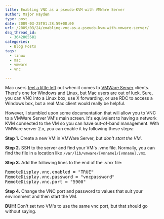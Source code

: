 ```yaml
---
title: Enabling VNC as a pseudo-KVM with VMWare Server
author: Major Hayden
type: post
date: 2009-03-25T01:28:59+00:00
url: /2009/03/24/enabling-vnc-as-a-pseudo-kvm-with-vmware-server/
dsq_thread_id:
  - 3642805581
categories:
  - Blog Posts
tags:
  - linux
  - mac
  - vmware
  - vnc

---
```

Mac users [feel a little left][1] out when it comes to [VMWare Server][2] clients. There's one for Windows and Linux, but Mac users are out of luck. Sure, you can VNC into a Linux box, use X forwarding, or use RDC to access a Windows box, but a real Mac client would really be helpful.

However, I stumbled upon some documentation that will allow you to VNC to a VMWare Server VM's main screen. It's equivalent to having a network KVM connected to the VM so you can have out-of-band management. With VMWare server 2.x, you can enable it by following these steps:

**Step 1.** Create a new VM in VMWare Server, but _don't start the VM_.

**Step 2.** SSH to the server and find your VM's .vmx file. Normally, you can find the file in a location like `/var/lib/vmware/[vmname]/[vmname].vmx`.

**Step 3.** Add the following lines to the end of the .vmx file:

<pre lang="html">RemoteDisplay.vnc.enabled = "TRUE"
RemoteDisplay.vnc.password = "vncpassword"
RemoteDisplay.vnc.port = "5900"</pre>

**Step 4.** Change the VNC port and password to values that suit your environment and then start the VM.

**DUH!** Don't set two VM's to use the same vnc port, but that should go without saying.

 [1]: http://communities.vmware.com/thread/155201
 [2]: http://www.vmware.com/products/server/
